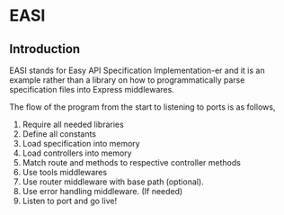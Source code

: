 # EASI
## Introduction
EASI stands for Easy API Specification Implementation-er and it is an example rather than a library on how to programmatically parse specification files into Express middlewares.  

The flow of the program from the start to listening to ports is as follows,

1. Require all needed libraries
2. Define all constants
3. Load specification into memory
4. Load controllers into memory
5. Match route and methods to respective controller methods
6. Use tools middlewares
7. Use router middleware with base path (optional).
8. Use error handling middleware. (If needed)
9. Listen to port and go live!